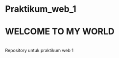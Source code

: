# Praktikum_web_1
<h1 style="color=red">WELCOME TO MY WORLD</h1>
<br>
Repository untuk praktikum web 1

